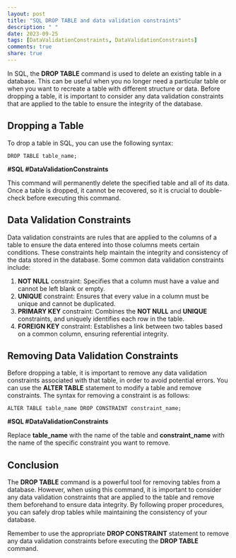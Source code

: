 ```yaml
---
layout: post
title: "SQL DROP TABLE and data validation constraints"
description: " "
date: 2023-09-25
tags: [DataValidationConstraints, DataValidationConstraints]
comments: true
share: true
---
```


In SQL, the **DROP TABLE** command is used to delete an existing table in a database. This can be useful when you no longer need a particular table or when you want to recreate a table with different structure or data. Before dropping a table, it is important to consider any data validation constraints that are applied to the table to ensure the integrity of the database.

## Dropping a Table

To drop a table in SQL, you can use the following syntax:

```
DROP TABLE table_name;
```
**#SQL #DataValidationConstraints**

This command will permanently delete the specified table and all of its data. Once a table is dropped, it cannot be recovered, so it is crucial to double-check before executing this command. 

## Data Validation Constraints

Data validation constraints are rules that are applied to the columns of a table to ensure the data entered into those columns meets certain conditions. These constraints help maintain the integrity and consistency of the data stored in the database. Some common data validation constraints include:

1. **NOT NULL** constraint: Specifies that a column must have a value and cannot be left blank or empty.
2. **UNIQUE** constraint: Ensures that every value in a column must be unique and cannot be duplicated.
3. **PRIMARY KEY** constraint: Combines the **NOT NULL** and **UNIQUE** constraints, and uniquely identifies each row in the table.
4. **FOREIGN KEY** constraint: Establishes a link between two tables based on a common column, ensuring referential integrity.

## Removing Data Validation Constraints

Before dropping a table, it is important to remove any data validation constraints associated with that table, in order to avoid potential errors. You can use the **ALTER TABLE** statement to modify a table and remove constraints. The syntax for removing a constraint is as follows:

```
ALTER TABLE table_name DROP CONSTRAINT constraint_name;
```
**#SQL #DataValidationConstraints**

Replace **table_name** with the name of the table and **constraint_name** with the name of the specific constraint you want to remove.

## Conclusion

The **DROP TABLE** command is a powerful tool for removing tables from a database. However, when using this command, it is important to consider any data validation constraints that are applied to the table and remove them beforehand to ensure data integrity. By following proper procedures, you can safely drop tables while maintaining the consistency of your database.

Remember to use the appropriate **DROP CONSTRAINT** statement to remove any data validation constraints before executing the **DROP TABLE** command.